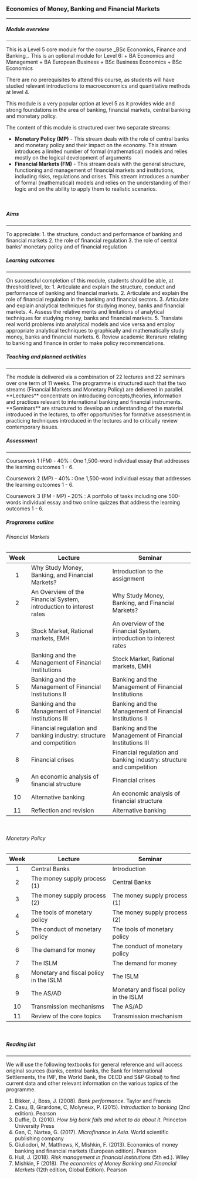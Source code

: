 <h3>Economics of Money, Banking and Financial Markets</h3>
<hr />
      
<h5>Module overview</h5>
<hr />
This is a Level 5 core module for the course _BSc Economics, Finance and Banking_. This is an optional module for Level 6:
+ BA Economics and Management
+ BA European Business
+ BSc Business Economics
+ BSc Economics

There are no prerequisites to attend this course, as students will have studied relevant introductions to macroeconomics and quantitative methods at level 4.


This module is a very popular option at level 5 as it provides wide and strong foundations in the area of banking, financial markets, central banking and monetary policy. 

The content of this module is structured over two separate streams:
+ **Monetary Policy (MP)** - This stream deals with the role of central banks and monetary policy and their impact on the economy. This stream introduces a limited number of formal (mathematical) models and relies mostly on the logical development of arguments
+ **Financial Markets (FM)** - This stream deals with the general structure, functioning and management of financial markets and institutions, including risks, regulations and crises. This stream introduces a number of formal (mathematical) models and relies on the understanding of their logic and on the ability to apply them to realistic scenarios.
<br>

<h5>Aims</h5>
<hr />
To appreciate:
1. the structure, conduct and performance of banking and financial markets
2. the role of financial regulation
3. the role of central banks’ monetary policy and of financial regulation
<br>

<h5>Learning outcomes</h5>
<hr>
On successful completion of this module, students should be able, at threshold level, to:
1. Articulate and explain the structure, conduct and performance of banking and financial markets.
2. Articulate and explain the role of financial regulation in the banking and financial sectors.
3. Articulate and explain analytical techniques for studying money, banks and financial markets.
4. Assess the relative merits and limitations of analytical techniques for studying money, banks and financial markets.
5. Translate real world problems into analytical models and vice versa and employ appropriate analytical techniques to graphically and mathematically study money, banks and financial markets.
6. Review academic literarure relating to banking and finance in order to make policy recommendations.
<br>

<h5>Teaching and planned activities</h5>
<hr>
The module is delivered via a combination of 22 lectures and 22 seminars over one term of 11 weeks. The programme is structured such that the two streams (Financial Markets and Monetary Policy) are delivered in parallel.<br>
**Lectures** concentrate on introducing concepts,theories, information and practices relevant to international banking and financial instruments.<br>
**Seminars** are structured to develop an understanding of the material introduced in the lectures, to offer opportunities for formative assessment in practicing techniques introduced in the lectures and to critically review contemporary issues.
<br>

<h5>Assessment</h5>
<hr>
Coursework 1 (FM) - 40%
: One 1,500-word individual essay that addresses the learning outcomes 1 - 6.

Coursework 2 (MP) - 40%
: One 1,500-word individual essay that addresses the learning outcomes 1 - 6.

Coursework 3 (FM - MP) - 20%
: A portfolio of tasks including one 500-words individual essay and two online quizzes that address the learning outcomes 1 - 6.
<br>

<h5>Programme outline</h5>

<h6>Financial Markets</h6>
		
|  Week  | Lecture                                                              | Seminar                                                             |
|:------:|----------------------------------------------------------------------|---------------------------------------------------------------------|
|1       | Why Study Money, Banking, and Financial Markets?                     | Introduction to the assignment                                      |
|2	 | An Overview of the Financial System, introduction to interest rates	| Why Study Money, Banking, and Financial Markets?                    |
|3   	 | Stock Market, Rational markets, EMH	                                | An overview of the Financial System, introduction to interest rates |
|4	 | Banking and the Management of Financial Institutions                 | Stock Market, Rational markets, EMH                                 |
|5	 | Banking and the Management of Financial Institutions II              | Banking and the Management of Financial Institutions                |
|6	 | Banking and the Management of Financial Institutions III             | Banking and the Management of Financial Institutions II             |
|7	 | Financial regulation and banking industry: structure and competition | Banking and the Management of Financial Institutions III            |
|8	 | Financial crises                                                     | Financial regulation and banking industry: structure and competition|
|9	 | An economic analysis of financial structure                          | Financial crises                                                    |
|10	 | Alternative banking                                                  | An economic analysis of financial structure                         |
|11	 | Reflection and revision                                              | Alternative banking                                                 |

<br>

<h6>Monetary Policy</h6>

|  Week  | Lecture                                | Seminar                                |
|:------:|----------------------------------------|----------------------------------------|
|1       | Central Banks	                  | Introduction                           |
|2       | The money supply process (1)	          | Central Banks                          |
|3	 | The money supply process (2)	          | The money supply process (1)           |
|4	 | The tools of monetary policy	          | The money supply process (2)           |
|5	 | The conduct of monetary policy	  | The tools of monetary policy           |
|6	 | The demand for money	                  | The conduct of monetary policy         |
|7	 | The ISLM                               | The demand for money                   |
|8	 | Monetary and fiscal policy in the ISLM | The ISLM                               |
|9	 | The AS/AD                              | Monetary and fiscal policy in the ISLM |
|10	 | Transmission mechanisms                | The AS/AD                              |
|11	 | Review of the core topics              | Transmission mechanism                 |


<br>

<h5>Reading list</h5>
<hr>
We will use the following textbooks for general reference and will access original sources (banks, central banks, the Bank for International Settlements, the IMF, the World Bank, the OECD and S&P Global) to find current data and other relevant information on the various topics of the programme.

1. Bikker, J, Boss, J. (2008). _Bank performance_. Taylor and Francis
2. Casu, B, Girardone, C, Molyneux, P. (2015). _Introduction to banking_ (2nd edition). Pearson
3. Duffie, D. (2010). _How big bank fails and what to do about it_. Princeton University Press
4. Gan, C, Nartea, G. (2017). _Microfinance in Asia_. World scientific publishing company
5. Giuliodori, M, Matthews, K, Mishkin, F. (2013). Economics of money banking and financial markets (European edition). Pearson
6. Hull, J. (2018). _Risk management in financial institutions_ (5th ed.). Wiley
7. Mishkin, F (2018). _The economics of Money Banking and Financial Markets_ (12th edition, Global Edition). Pearson





